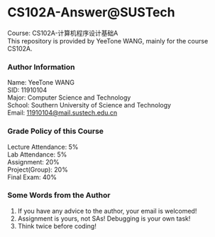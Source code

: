 # CS102A-Answer@SUSTech
Course: CS102A-计算机程序设计基础A  
This repository is provided by YeeTone WANG, mainly for the course CS102A.  

### Author Information
Name: YeeTone WANG  
SID: 11910104  
Major: Computer Science and Technology  
School: Southern University of Science and Technology  
Email: 11910104@mail.sustech.edu.cn  

### Grade Policy of this Course  
Lecture Attendance: 5%  
Lab Attendance: 5%  
Assignment: 20%  
Project(Group): 20%   
Final Exam: 40%   

### Some Words from the Author
1. If you have any advice to the author, your email is welcomed!  
2. Assignment is yours, not SAs! Debugging is your own task!  
3. Think twice before coding!  
